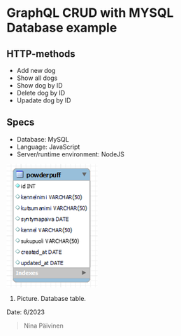 # GraphQL CRUD with MYSQL Database example

## HTTP-methods
+ Add new dog
+ Show all dogs
+ Show dog by ID
+ Delete dog by ID
+ Upadate dog by ID

## Specs
* Database: MySQL
* Language: JavaScript
* Server/runtime environment: NodeJS

![Alt text](image.png)
1. Picture. Database table.

Date: 6/2023
> Nina Päivinen
